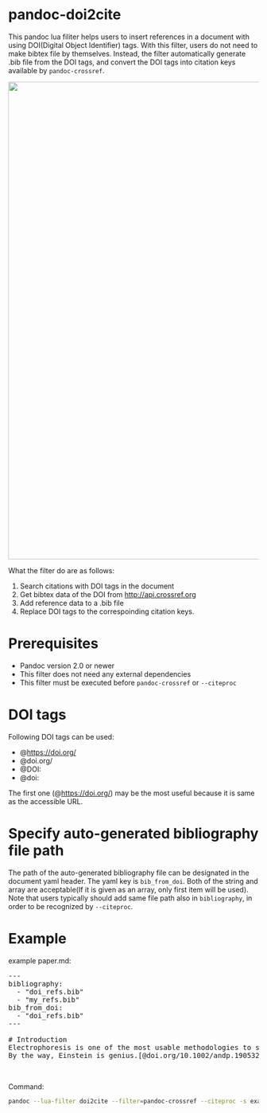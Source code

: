 # pandoc-doi2cite
This pandoc lua filiter helps users to insert references in a document with using DOI(Digital Object Identifier) tags.
With this filter, users do not need to make bibtex file by themselves. Instead, the filter automatically generate .bib file from the DOI tags, and convert the DOI tags into citation keys available by `pandoc-crossref`.

<img src="https://user-images.githubusercontent.com/30950088/117561410-87ec5d00-b0d1-11eb-88be-931f3158ec44.png" width="960">

What the filter do are as follows:

1. Search citations with DOI tags in the document
2. Get bibtex data of the DOI from http://api.crossref.org
3. Add reference data to a .bib file
4. Replace DOI tags to the correspoinding citation keys.

# Prerequisites
- Pandoc version 2.0 or newer
- This filter does not need any external dependencies
- This filter must be executed before `pandoc-crossref` or `--citeproc`

# DOI tags
Following DOI tags can be used:
* @https://doi.org/
* @doi.org/
* @DOI:
* @doi:

The first one (@https://doi.org/) may be the most useful because it is same as the accessible URL.

# Specify auto-generated bibliography file path
The path of the auto-generated bibliography file can be designated in the document yaml header.
The yaml key is `bib_from_doi`.
Both of the string and array are acceptable(If it is given as an array, only first item will be used).
Note that users typically should add same file path also in `bibliography`, in order to be recognized by `--citeproc`.

# Example
example paper.md:

<pre>
---
bibliography:
  - "doi_refs.bib"
  - "my_refs.bib"
bib_from_doi:
  - "doi_refs.bib"
---

# Introduction
Electrophoresis is one of the most usable methodologies to separate proteins.[@https://doi.org/10.1038/227680a0]
By the way, Einstein is genius.[@doi.org/10.1002/andp.19053221004; @doi:10.1002/andp.19053220806; @DOI: 10.1002/andp.19053220607]


</pre>

Command:

```sh
pandoc --lua-filter doi2cite --filter=pandoc-crossref --citeproc -s example.md -o example.pdf
```
